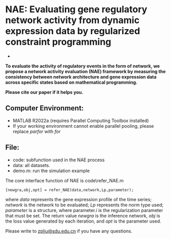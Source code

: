 # NAE: Evaluating gene regulatory network activity from dynamic expression data by regularized constraint programming #
-

**To evaluate the activity of regulatory events in the form of network, we propose a network activity evaluation (NAE) framework by measuring the consistency between network architecture and gene expression data across specific states based on mathematical programming.**

**Please cite our paper if it helps you.**



Computer Environment:
-
- MATLAB R2022a (requires Parallel Computing Toolbox installed)
- If your working environment cannot enable parallel pooling, please replace *parfor* with *for*

File:
-
- code: subfunction used in the NAE process
- data: all datasets.
- demo.m: run the simulation example

The core interface function of NAE is code\refer_NAE.m

    [newgra,obj,opt] = refer_NAE(data,network,Lp,parameter);

where *data* represents the gene expression profile of the time series; *network* is the network to be evaluated; *Lp* represents the norm type used; *parameter* is a structure, where parameter.i is the regularization parameter that must be set. The return value *newgra* is the inference network, *obj* is the loss value generated by each iteration, and *opt* is the parameter used.

Please write to [zpliu@sdu.edu.cn](mailto:zpliu@sdu.edu.cn) if you have any questions.
